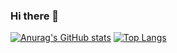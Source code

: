 ### Hi there 👋

<!--
**alyonastartseva/alyonastartseva** is a ✨ _special_ ✨ repository because its `README.md` (this file) appears on your GitHub profile.

Here are some ideas to get you started:

- 🔭 I’m currently working on ...
- 🌱 I’m currently learning ...
- 👯 I’m looking to collaborate on ...
- 🤔 I’m looking for help with ...
- 💬 Ask me about ...
- 📫 How to reach me: ...
- 😄 Pronouns: ...
- ⚡ Fun fact: ...
-->

[![Anurag's GitHub stats](https://github-readme-stats.vercel.app/api?username=alyonastartseva)](https://github.com/anuraghazra/github-readme-stats)
[![Top Langs](https://github-readme-stats.vercel.app/api/top-langs/?username=alyonastartseva&hide=c#)](https://github.com/anuraghazra/github-readme-stats)
